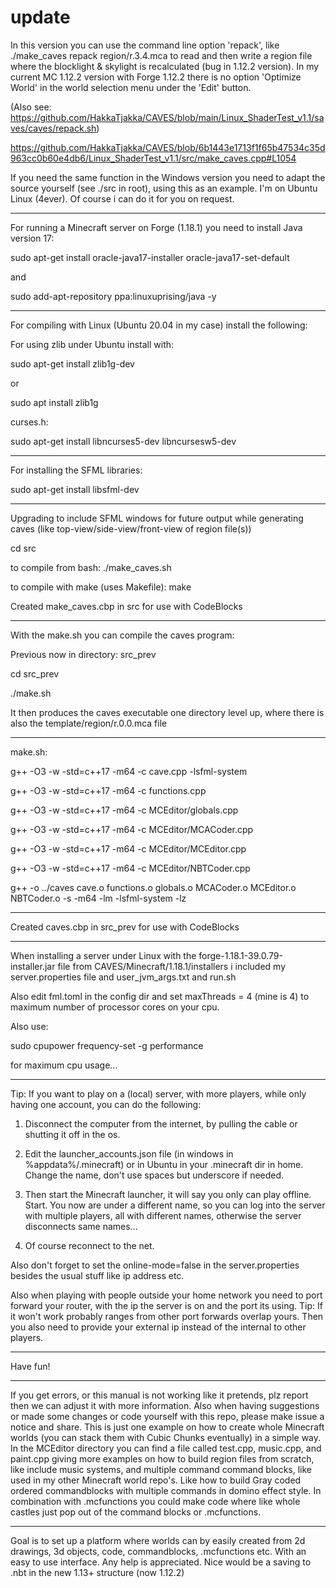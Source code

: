 # update

In this version you can use the command line option 'repack', like ./make_caves repack region/r.3.4.mca to read and then write a region file where the blocklight & skylight is recalculated (bug in 1.12.2 version). In my current MC 1.12.2 version with Forge 1.12.2 there is no option 'Optimize World' in the world selection menu under the 'Edit' button.

(Also see: https://github.com/HakkaTjakka/CAVES/blob/main/Linux_ShaderTest_v1.1/saves/caves/repack.sh)

https://github.com/HakkaTjakka/CAVES/blob/6b1443e1713f1f65b47534c35d963cc0b60e4db6/Linux_ShaderTest_v1.1/src/make_caves.cpp#L1054

If you need the same function in the Windows version you need to adapt the source yourself (see ./src in root), using this as an example. I'm on Ubuntu Linux (4ever).
Of course i can do it for you on request.
***
For running a Minecraft server on Forge (1.18.1) you need to install Java version 17:

sudo apt-get install oracle-java17-installer oracle-java17-set-default

and

sudo add-apt-repository ppa:linuxuprising/java -y
***
For compiling with Linux (Ubuntu 20.04 in my case) install the following:

For using zlib under Ubuntu install with:

sudo apt-get install zlib1g-dev

or

sudo apt install zlib1g

curses.h:

sudo apt-get install libncurses5-dev libncursesw5-dev
***
For installing the SFML libraries:

sudo apt-get install libsfml-dev
***
Upgrading to include SFML windows for future output while generating caves (like top-view/side-view/front-view of region file(s))

cd src

to compile from bash: ./make_caves.sh

to compile with make (uses Makefile): make

Created make_caves.cbp in src for use with CodeBlocks
***
With the make.sh you can compile the caves program:

Previous now in directory: src_prev

cd src_prev

./make.sh

It then produces the caves executable one directory level up, where there is also the template/region/r.0.0.mca file
***
make.sh:

g++ -O3 -w -std=c++17 -m64 -c cave.cpp -lsfml-system

g++ -O3 -w -std=c++17 -m64 -c functions.cpp

g++ -O3 -w -std=c++17 -m64 -c MCEditor/globals.cpp

g++ -O3 -w -std=c++17 -m64 -c MCEditor/MCACoder.cpp

g++ -O3 -w -std=c++17 -m64 -c MCEditor/MCEditor.cpp

g++ -O3 -w -std=c++17 -m64 -c MCEditor/NBTCoder.cpp

g++ -o ../caves cave.o functions.o globals.o MCACoder.o MCEditor.o NBTCoder.o -s -m64 -lm -lsfml-system -lz
***
Created caves.cbp in src_prev for use with CodeBlocks
***
When installing a server under Linux with the forge-1.18.1-39.0.79-installer.jar file from CAVES/Minecraft/1.18.1/installers i included my server.properties file and user_jvm_args.txt and run.sh

Also edit fml.toml in the config dir and set maxThreads = 4 (mine is 4) to maximum number of processor cores on your cpu.

Also use:

sudo cpupower frequency-set -g performance

for maximum cpu usage...
***
Tip: If you want to play on a (local) server, with more players, while only having one account, you can do the following:

1) Disconnect the computer from the internet, by pulling the cable or shutting it off in the os.

2) Edit the launcher_accounts.json file (in windows in %appdata%/.minecraft) or in Ubuntu in your .minecraft dir in home. Change the name, don't use spaces but underscore if needed.

3) Then start the Minecraft launcher, it will say you only can play offline. Start. You now are under a different name, so you can log into the server with multiple players, all with different names, otherwise the server disconnects same names...

4) Of course reconnect to the net.

Also don't forget to set the online-mode=false in the server.properties besides the usual stuff like ip address etc.

Also when playing with people outside your home network you need to port forward your router, with the ip the server is on and the port its using. Tip: If it won't work probably ranges from other port forwards overlap yours.
Then you also need to provide your external ip instead of the internal to other players.
***
Have fun!
***
If you get errors, or this manual is not working like it pretends, plz report then we can adjust it with more information. Also when having suggestions or made some changes or code yourself with this repo, please make issue a notice and share. This is just one example on how to create whole Minecraft worlds (you can stack them with Cubic Chunks eventually) in a simple way. In the MCEditor directory you can find a file called test.cpp, music.cpp, and paint.cpp giving more examples on how to build region files from scratch, like include music systems, and multiple command command blocks, like used in my other Minecraft world repo's. Like how to build Gray coded ordered commandblocks with multiple commands in domino effect style. In combination with .mcfunctions you could make code where like whole castles just pop out of the command blocks or .mcfunctions.
***
Goal is to set up a platform where worlds can by easily created from 2d drawings, 3d objects, code, commandblocks, .mcfunctions etc. With an easy to use interface. Any help is appreciated. Nice would be a saving to .nbt in the new 1.13+ structure (now 1.12.2)
 

